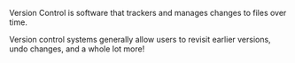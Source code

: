 Version Control is software that trackers and manages changes to files over time.

Version control systems generally allow users to revisit earlier versions, undo changes, and a whole lot more!